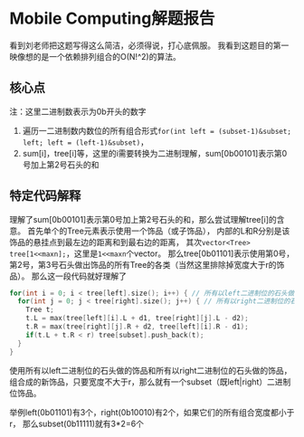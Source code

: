 # Mobile Computing解题报告

看到刘老师把这题写得这么简洁，必须得说，打心底佩服。
我看到这题目的第一映像想的是一个依赖排列组合的O(N!^2)的算法。

## 核心点
注：这里二进制数表示为0b开头的数字
1. 遍历一二进制数内数位的所有组合形式`for(int left = (subset-1)&subset; left; left = (left-1)&subset)`，
2. sum[i]，tree[i]等，这里的i需要转换为二进制理解，sum[0b00101]表示第0号加上第2号石头的和

## 特定代码解释
理解了sum[0b00101]表示第0号加上第2号石头的和，那么尝试理解tree[i]的含意。
首先单个的Tree元素表示使用一个饰品（或子饰品），
内部的L和R分别是该饰品的悬挂点到最左边的距离和到最右边的距离，
其次`vector<Tree> tree[1<<maxn];`，这里是`1<<maxn`个vector。
那么tree[0b01101]表示使用第0号，第2号，第3号石头做出饰品的所有Tree的各类（当然这里排除掉宽度大于r的饰品）。
那么这一段代码就好理解了
```c
for(int i = 0; i < tree[left].size(); i++) { // 所有以left二进制位的石头做的饰品
  for(int j = 0; j < tree[right].size(); j++) { // 所有以right二进制位的石头做的饰品
    Tree t;
    t.L = max(tree[left][i].L + d1, tree[right][j].L - d2);
    t.R = max(tree[right][j].R + d2, tree[left][i].R - d1);
    if(t.L + t.R < r) tree[subset].push_back(t);
  }
}
```
使用所有以left二进制位的石头做的饰品和所有以right二进制位的石头做的饰品，
组合成的新饰品，只要宽度不大于r，那么就有一个subset（既left|right）二进制位饰品。

举例left(0b01101)有3个，right(0b10010)有2个，如果它们的所有组合宽度都小于r，
那么subset(0b11111)就有3*2=6个